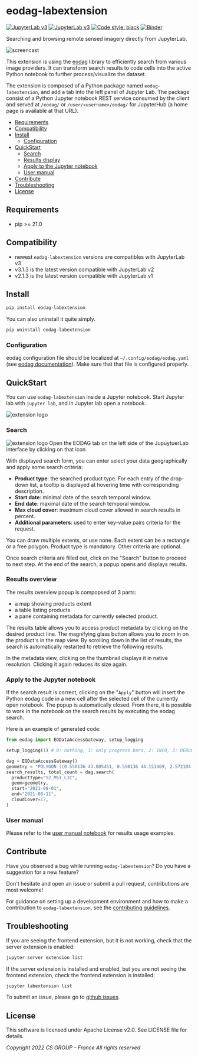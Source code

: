 # eodag-labextension

[![JupyterLab v3](https://badge.fury.io/py/eodag-labextension.svg)](https://badge.fury.io/py/eodag-labextension)
[![JupyterLab v3](https://img.shields.io/badge/jupyterlab-3.x-orange?logo=jupyter)](https://jupyter.org/)
[![Code style: black](https://img.shields.io/badge/code%20style-black-000000.svg)](https://github.com/psf/black)
[![Binder](https://mybinder.org/badge_logo.svg)](https://mybinder.org/v2/git/https%3A%2F%2Fgithub.com%2FCS-SI%2Feodag-labextension.git/master?urlpath=lab%2Ftree%2Fnotebooks%2Fbasic_usage.ipynb)

Searching and browsing remote sensed imagery directly from JupyterLab.

![screencast](https://raw.githubusercontent.com/CS-SI/eodag-labextension/develop/notebooks/images/eodag_labext_screencast.gif)

This extension is using the [eodag](https://github.com/CS-SI/eodag) library to efficiently search from various image
providers. It can transform search results to code cells into the active Python notebook to further process/visualize
the dataset.

The extension is composed of a Python package named `eodag-labextension`, and add a tab into the left panel of Jupyter
Lab. The package consist of a Python Jupyter notebook REST service consumed by the client and served at `/eodag/` or
`/user/<username>/eodag/` for JupyterHub (a home page is available at that URL).

- [Requirements](#Requirements)
- [Compatibility](#Compatibility)
- [Install](#Install)
  - [Configuration](#Configuration)
- [QuickStart](#QuickStart)
  - [Search](#Search)
  - [Results display](#Results-display)
  - [Apply to the Jupyter notebook](#Apply-to-the-Jupyter-notebook)
  - [User manual](#User-manual)
- [Contribute](#Contribute)
- [Troubleshooting](#Troubleshooting)
- [License](#License)

## Requirements

- pip >= 21.0

## Compatibility

- newest `eodag-labextension` versions are compatibles with JupyterLab v3
- v3.1.3 is the latest version compatible with JupyterLab v2
- v2.1.3 is the latest version compatible with JupyterLab v1

## Install

```bash
pip install eodag-labextension
```

You can also uninstall it quite simply.

```bash
pip uninstall eodag-labextension
```

### Configuration

eodag configuration file should be localized at `~/.config/eodag/eodag.yaml` (see
[eodag documentation](https://eodag.readthedocs.io/en/latest/getting_started_guide/configure.html)).
Make sure that that file is configured properly.

## QuickStart

You can use `eodag-labextension` inside a Jupyter notebook. Start Jupyter lab with `jupyter lab`, and in Jupyter lab
open a notebook.

![extension logo](https://raw.githubusercontent.com/CS-SI/eodag-labextension/develop/notebooks/images/eodag_labext_form.png)

### Search

![extension logo](https://raw.githubusercontent.com/CS-SI/eodag-labextension/develop/notebooks/images/eodag_labext_icon.png)
Open the EODAG tab on the left side of the JupuytuerLab interface by clicking on that icon.

With displayed search form, you can enter select your data geographically and apply some search criteria:

- **Product type**: the searched product type. For each entry of the drop-down list, a tooltip is displayed at
  hovering time with corresponding description.
- **Start date**: minimal date of the search temporal window.
- **End date**: maximal date of the search temporal window.
- **Max cloud cover**: maximum cloud cover allowed in search results in percent.
- **Additional parameters**: used to enter key-value pairs criteria for the request.

You can draw multiple extents, or use none. Each extent can be a rectangle or a free polygon.
Product type is mandatory. Other criteria are optional.

Once search criteria are filled out, click on the "Search" button to proceed to next step. At the end of the search,
a popup opens and displays results.

### Results overview

The results overview popup is compopsed of 3 parts:

- a map showing products extent
- a table listing products
- a pane containing metadata for currently selected product.

The results table allows you to access product metadata by clicking on the desired product line. The magnifying glass
button allows you to zoom in on the product's in the map view. By scrolling down in the list of results, the search is
automatically restarted to retrieve the following results.

In the metadata view, clicking on the thumbnail displays it in native resolution. Clicking it again reduces its size
again.

### Apply to the Jupyter notebook

If the search result is correct, clicking on the "`Apply`" button will insert the Python eodag code in a new cell
after the selected cell of the currently open notebook. The popup is automatically closed. From there, it is possible
to work in the notebook on the search results by executing the eodag search.

Here is an example of generated code:

```python
from eodag import EODataAccessGateway, setup_logging

setup_logging(1) # 0: nothing, 1: only progress bars, 2: INFO, 3: DEBUG

dag = EODataAccessGateway()
geometry = "POLYGON ((0.550136 43.005451, 0.550136 44.151469, 2.572104 44.151469, 2.572104 43.005451, 0.550136 43.005451))"
search_results, total_count = dag.search(
  productType="S2_MSI_L1C",
  geom=geometry,
  start="2021-08-01",
  end="2021-08-11",
  cloudCover=17,
)
```

### User manual

Please refer to the
[user manual notebook](https://github.com/CS-SI/eodag-labextension/blob/develop/notebooks/user_manual.ipynb)
for results usage examples.

## Contribute

Have you observed a bug while running `eodag-labextension`?
Do you have a suggestion for a new feature?

Don't hesitate and open an issue or submit a pull request, contributions are most welcome!

For guidance on setting up a development environment and how to make a
contribution to `eodag-labextension`, see the
[contributing guidelines](https://github.com/CS-SI/eodag-labextension/blob/develop/CONTRIBUTING.md).

## Troubleshooting

If you are seeing the frontend extension, but it is not working, check
that the server extension is enabled:

```bash
jupyter server extension list
```

If the server extension is installed and enabled, but you are not seeing
the frontend extension, check the frontend extension is installed:

```bash
jupyter labextension list
```

To submit an issue, please go to [github issues](https://github.com/CS-SI/eodag-labextension/issues).

## License

This software is licensed under Apache License v2.0.
See LICENSE file for details.

_Copyright 2022 CS GROUP - France
All rights reserved_
